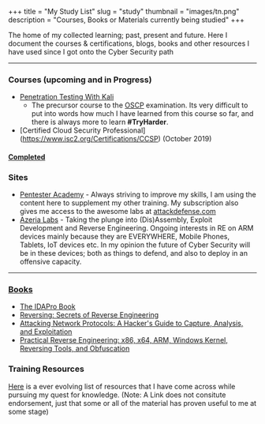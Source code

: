 +++
title = "My Study List"
slug = "study"
thumbnail = "images/tn.png"
description = "Courses, Books or Materials currently being studied"
+++

The home of my collected learning; past, present and future. Here I document the courses & certifications, blogs, books and other resources I have used since I got onto the Cyber Security path

---------------------------

### Courses (upcoming and in Progress)

* [Penetration Testing With Kali](https://www.offensive-security.com/information-security-training/penetration-testing-training-kali-linux/)
    * The precursor course to the [OSCP](https://www.offensive-security.com/information-security-certifications/oscp-offensive-security-certified-professional/) examination. Its very difficult to put into words how much I have learned from this course so far, and there is always more to learn **#TryHarder**.
* [Certified Cloud Security Professional] (https://www.isc2.org/Certifications/CCSP) (October 2019)

#### [Completed](/courses)

### Sites

* [Pentester Academy](https://www.pentesteracademy.com) - Always striving to improve my skills, I am using the content here to supplement my other training. My subscription  also gives me access to the awesome labs at [attackdefense.com](https://public.attackdefense.com)
* [Azeria Labs](https://azeria-labs.com/) - Taking the plunge into (Dis)Assembly, Exploit Development and Reverse Engineering. Ongoing interests in RE on ARM devices mainly because they are EVERYWHERE, Mobile Phones, Tablets, IoT devices etc. In my opinion the future of Cyber Security will be in these devices; both as things to defend, and also to deploy in an offensive capacity.

---------------------------

### [Books](/books)

* [The IDAPro Book](/books/the_ida_pro_book)
* [Reversing: Secrets of Reverse Engineering](/books/reversing_secrets_of_re)
* [Attacking Network Protocols: A Hacker's Guide to Capture, Analysis, and Exploitation](/books/attacking_network_protocols)
* [Practical Reverse Engineering: x86, x64, ARM, Windows Kernel, Reversing Tools, and Obfuscation](/books/practical_reverse_engineering)

### Training Resources
[Here](/resources) is a ever evolving list of resources that I have come across while pursuing my quest for knowledge. (Note: A Link does not consitute endorsement, just that some or all of the material has proven useful to me at some stage)